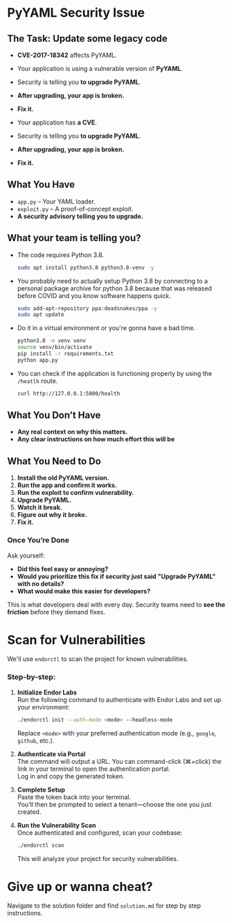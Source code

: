 # PyYAML Security Issue  


## The Task: Update some legacy code

- **CVE-2017-18342** affects PyYAML.
- Your application is using a vulnerable version of **PyYAML**.
- Security is telling you **to upgrade PyYAML**.
- **After upgrading, your app is broken.**
- **Fix it.**  

- Your application has **a CVE**.  
- Security is telling you **to upgrade PyYAML**.  
- **After upgrading, your app is broken.**  
- **Fix it.**  

## What You Have  

- `app.py` – Your YAML loader.  
- `exploit.py` – A proof-of-concept exploit.  
- **A security advisory telling you to upgrade.**  


## What your team is telling you?

- The code requires Python 3.8.

   ```bash
   sudo apt install python3.8 python3.8-venv -y
   ```
- You probably need to actually setup Python 3.8 by connecting to a personal package archive for python 3.8 because that was released before COVID and you know software happens quick.

   ```bash
   sudo add-apt-repository ppa:deadsnakes/ppa -y
   sudo apt update
   ```

- Do it in a virtual environment or you're gonna have a bad time.

    ```bash
    python3.8 -m venv venv
    source venv/bin/activate
    pip install -r requirements.txt
    python app.py
    ```

- You can check if the application is functioning properly by using the `/heatlh` route.

   ```bash
   curl http://127.0.0.1:5000/health
   ```

## What You Don’t Have  

- **Any real context on why this matters.**  
- **Any clear instructions on how much effort this will be**  

## What You Need to Do  

1. **Install the old PyYAML version.**  
2. **Run the app and confirm it works.**  
3. **Run the exploit to confirm vulnerability.**  
4. **Upgrade PyYAML.**  
5. **Watch it break.**  
6. **Figure out why it broke.**  
7. **Fix it.**  

### **Once You’re Done**  

Ask yourself:  

- **Did this feel easy or annoying?**  
- **Would you prioritize this fix if security just said "Upgrade PyYAML" with no details?**  
- **What would make this easier for developers?**  

This is what developers deal with every day. Security teams need to **see the friction** before they demand fixes.

# Scan for Vulnerabilities

We'll use `endorctl` to scan the project for known vulnerabilities.

### Step-by-step:

1. **Initialize Endor Labs**  
   Run the following command to authenticate with Endor Labs and set up your environment:
   ```bash
   ./endorctl init --auth-mode <mode> --headless-mode
   ```
   Replace `<mode>` with your preferred authentication mode (e.g., `google`, `github`, etc.).

2. **Authenticate via Portal**  
   The command will output a URL. You can command-click (⌘+click) the link in your terminal to open the authentication portal.  
   Log in and copy the generated token.

3. **Complete Setup**  
   Paste the token back into your terminal.  
   You'll then be prompted to select a tenant—choose the one you just created.

4. **Run the Vulnerability Scan**  
   Once authenticated and configured, scan your codebase:
   ```bash
   ./endorctl scan
   ```
   This will analyze your project for security vulnerabilities.

# Give up or wanna cheat?

Navigate to the solution folder and find `solution.md` for step by step instructions. 
